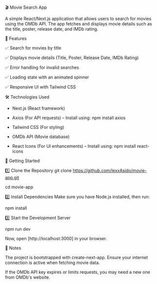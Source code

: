 🎬 Movie Search App

A simple React/Next.js application that allows users to search for movies using the OMDb API. The app fetches and displays movie details such as the title, poster, release date, and IMDb rating.

🚀 Features

✅ Search for movies by title

✅ Displays movie details (Title, Poster, Release Date, IMDb Rating)

✅ Error handling for invalid searches

✅ Loading state with an animated spinner

✅ Responsive UI with Tailwind CSS

🛠️ Technologies Used
- Next.js (React framework)

- Axios (For API requests) – Install using:
    npm install axios

- Tailwind CSS (For styling)

- OMDb API (Movie database)

- React Icons (For UI enhancements) – Install using:
    npm install react-icons

📌 Getting Started

1️⃣ Clone the Repository
git clone https://github.com/lexxAsido/movie-app.git

cd movie-app

2️⃣ Install Dependencies
Make sure you have Node.js installed, then run:

npm install

3️⃣ Start the Development Server

npm run dev

Now, open [http://localhost:3000] in your browser.

📜 Notes

The project is bootstrapped with create-next-app.
Ensure your internet connection is active when fetching movie data.

If the OMDb API key expires or limits requests, you may need a new one from OMDb's website.

